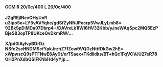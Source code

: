 #### GCM R 20/0c/400 L 20/0c/400
**JZgREjINevQHyUoR**<br/>**u3ipo5o+LY5vAVYqhc/gdSfZyNNJPecrp5VwJLyLmb8=**<br/>**92BkSpDiMDa97Dbrp4+/DAVreLk1lWl6HV32Kbb/yJneWAqSpc2MQ5EzPBjeS83opTP8UKceQvDkmRW/...**<br/><br/>
**X/pd0lAyIvyBDrDz**<br/>**NSfe2seHNDMScfYpkJrzhZ7fZow9VQGzNttfDkGw2hE=**<br/>**xWpwscQ9sPTFNwE8Ay0t/orTSaex+TKdlIdks/BT+hQc1FqVCVJU27eR78OH2PnXdbQSIFKNbHd4yYjp...**